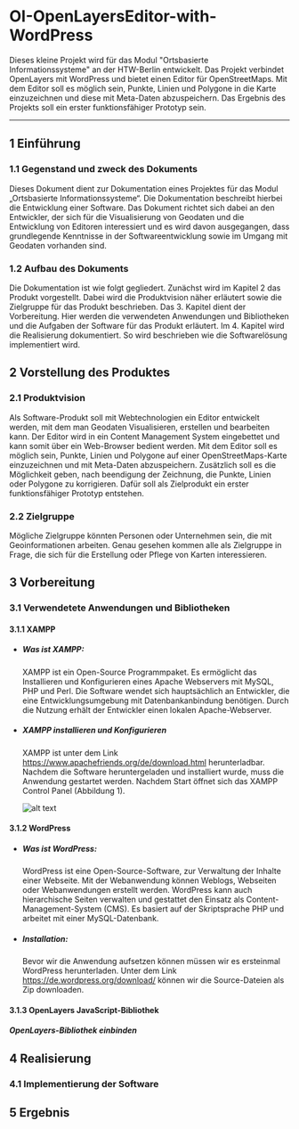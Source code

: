 # OI-OpenLayersEditor-with-WordPress

Dieses kleine Projekt wird für das Modul "Ortsbasierte Informationssysteme" an der HTW-Berlin entwickelt. Das Projekt verbindet OpenLayers mit WordPress und bietet einen Editor für OpenStreetMaps. Mit dem Editor soll es möglich sein, Punkte, Linien und Polygone in die Karte einzuzeichnen und diese mit Meta-Daten abzuspeichern. Das Ergebnis des Projekts soll ein erster funktionsfähiger Prototyp sein.  

---

## 1 Einführung
### 1.1 Gegenstand und zweck des Dokuments

Dieses Dokument dient zur Dokumentation eines Projektes für das Modul „Ortsbasierte Informationssysteme“. Die Dokumentation beschreibt hierbei die Entwicklung einer Software. Das Dokument richtet sich dabei an den Entwickler, der sich für die Visualisierung von Geodaten und die Entwicklung von Editoren interessiert und es wird
davon ausgegangen, dass grundlegende Kenntnisse in der Softwareentwicklung sowie im Umgang mit
Geodaten vorhanden sind.

### 1.2 Aufbau des Dokuments

Die Dokumentation ist wie folgt gegliedert. Zunächst wird im Kapitel 2 das Produkt vorgestellt. Dabei
wird die Produktvision näher erläutert sowie die Zielgruppe für das Produkt beschrieben. Das 3.
Kapitel dient der Vorbereitung. Hier werden die verwendeten Anwendungen und Bibliotheken und die
Aufgaben der Software für das Produkt erläutert. Im 4. Kapitel wird die Realisierung dokumentiert. So
wird beschrieben wie die Softwarelösung implementiert wird. 


## 2 Vorstellung des Produktes
### 2.1 Produktvision

Als Software-Produkt soll mit Webtechnologien ein Editor entwickelt werden, mit dem man Geodaten Visualisieren, erstellen und     bearbeiten kann. Der Editor wird in ein Content Management System eingebettet und kann somit über ein Web-Browser bedient werden. Mit dem Editor soll es möglich sein, Punkte, Linien und Polygone auf einer OpenStreetMaps-Karte einzuzeichnen und mit Meta-Daten abzuspeichern. Zusätzlich soll es die Möglichkeit geben, nach beendigung der Zeichnung, die Punkte, Linien oder Polygone zu korrigieren. Dafür soll als Zielprodukt ein erster funktionsfähiger Prototyp entstehen.

### 2.2 Zielgruppe

Mögliche Zielgruppe könnten Personen oder Unternehmen sein, die mit Geoinformationen arbeiten. Genau gesehen kommen alle als Zielgruppe in Frage, die sich für die Erstellung oder Pflege von Karten interessieren. 


## 3 Vorbereitung
### 3.1 Verwendetete Anwendungen und Bibliotheken
#### 3.1.1 XAMPP

* ##### Was ist XAMPP:

   XAMPP ist ein Open-Source Programmpaket. Es ermöglicht das Installieren und Konfigurieren eines Apache Webservers mit MySQL, PHP und Perl. Die Software wendet sich hauptsächlich an Entwickler, die eine Entwicklungsumgebung mit Datenbankanbindung benötigen. Durch die Nutzung erhält der Entwickler einen lokalen Apache-Webserver.

* ##### XAMPP installieren und Konfigurieren

   XAMPP ist unter dem Link https://www.apachefriends.org/de/download.html herunterladbar. Nachdem die Software heruntergeladen und installiert wurde, muss die Anwendung gestartet werden. Nachdem Start öffnet sich das XAMPP Control Panel (Abbildung 1).
   
   ![alt text](https://a.fsdn.com/con/app/proj/xampp/screenshots/Screen%20Shot%202016-02-19%20at%2016.png/1 "Logo Title Text 1")

#### 3.1.2 WordPress

* ##### Was ist WordPress:

   WordPress ist eine Open-Source-Software, zur Verwaltung der Inhalte einer Webseite. Mit der Webanwendung können Weblogs, Webseiten oder Webanwendungen erstellt werden. WordPress kann auch hierarchische Seiten verwalten und gestattet den Einsatz als Content-Management-System (CMS). Es basiert auf der Skriptsprache PHP und arbeitet mit einer MySQL-Datenbank.

* ##### Installation:

   Bevor wir die Anwendung aufsetzen können müssen wir es ersteinmal WordPress herunterladen. Unter dem Link https://de.wordpress.org/download/ können wir die Source-Dateien als Zip downloaden.


#### 3.1.3 OpenLayers JavaScript-Bibliothek
##### OpenLayers-Bibliothek einbinden

## 4 Realisierung
### 4.1 Implementierung der Software


## 5 Ergebnis
